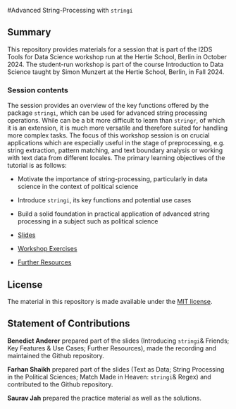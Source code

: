 #Advanced String-Processing with `stringi`
## Summary

This repository provides materials for a session that is part of the I2DS Tools for Data Science workshop run at the Hertie School, Berlin in October 2024. The student-run workshop is part of the course Introduction to Data Science taught by Simon Munzert at the Hertie School, Berlin, in Fall 2024.

### Session contents
The session provides an overview of the key functions offered by the package `stringi`, which can be used for advanced string processing operations. While can be a bit more difficult to learn than  `stringr`, of which it is an extension, it is much more versatile and therefore suited for handling more complex tasks. The focus of this workshop session is on crucial applications which are especially useful in the stage of preprocessing, e.g. string extraction, pattern matching, and text boundary analysis or working with text data from different locales. The primary learning objectives of the tutorial is as follows:

- Motivate the importance of string-processing, particularly in data science in the context of political science
- Introduce `stringi`, its key functions and potential use cases
- Build a solid foundation in practical application of advanced string processing in a subject such as political science  

- [Slides](https://github.com/intro-to-data-science-24-workshop/04-stringi-Anderer-Jha-Shaikh/blob/main/presentation_script.html)
- [Workshop Exercises](https://github.com/intro-to-data-science-24-workshop/04-stringi-Anderer-Jha-Shaikh/blob/main/exercise_questions.Rmd)
- [Further Resources](https://github.com/intro-to-data-science-24-workshop/04-stringi-Anderer-Jha-Shaikh/tree/main/Supplementary%20Material)

## License 
The material in this repository is made available under the [MIT license](http://opensource.org/licenses/mit-license.php). 

## Statement of Contributions
**Benedict Anderer** prepared part of the slides (Introducing `stringi`& Friends; Key Features & Use Cases; Further Resources), made the recording and maintained the Github repository. 

**Farhan Shaikh** prepared part of the slides (Text as Data; String Processing in the Political Sciences; Match Made in Heaven: `stringi`& Regex) and contributed to the Github repository. 

**Saurav Jah** prepared the practice material as well as the solutions. 




